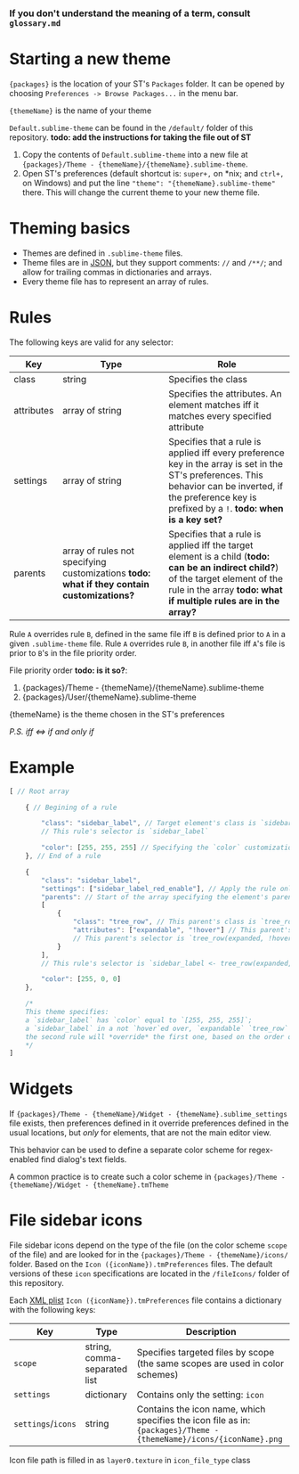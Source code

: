 ### If you don't understand the meaning of a term, consult `glossary.md`

# Starting a new theme

`{packages}` is the location of your ST's `Packages` folder. It can be opened by choosing `Preferences -> Browse Packages...` in the menu bar.

`{themeName}` is the name of your theme

`Default.sublime-theme` can be found in the `/default/` folder of this repository. **todo: add the instructions for taking the file out of ST**

1. Copy the contents of `Default.sublime-theme` into a new file at `{packages}/Theme - {themeName}/{themeName}.sublime-theme`.
1. Open ST's preferences (default shortcut is: `super+,` on *nix; and `ctrl+,` on Windows) and put the line `"theme": "{themeName}.sublime-theme"` there. This will change the current theme to your new theme file.

# Theming basics

* Themes are defined in `.sublime-theme` files.
* Theme files are in [JSON](http://www.json.org/), but they support comments: `//` and `/**/`; and allow for trailing commas in dictionaries and arrays.
* Every theme file has to represent an array of rules.

# Rules

The following keys are valid for any selector:

Key | Type | Role
--- | ---- | ----
class | string | Specifies the class
attributes | array of string | Specifies the attributes. An element matches iff it matches every specified attribute
settings | array of string | Specifies that a rule is applied iff every preference key in the array is set in the ST's preferences. This behavior can be inverted, if the preference key is prefixed by a `!`. **todo: when is a key set?**
parents | array of rules not specifying customizations **todo: what if they contain customizations?** | Specifies that a rule is applied iff the target element is a child (**todo: can be an indirect child?**) of the target element of the rule in the array **todo: what if multiple rules are in the array?**

Rule `A` overrides rule `B`, defined in the same file iff `B` is defined prior to `A` in a given `.sublime-theme` file.
Rule `A` overrides rule `B`, in another file iff `A`'s file is prior to `B`'s in the file priority order.

File priority order **todo: is it so?**:

1. {packages}/Theme - {themeName}/{themeName}.sublime-theme
1. {packages}/User/{themeName}.sublime-theme

{themeName} is the theme chosen in the ST's preferences

*P.S. iff <=> if and only if*

# Example

```js
[ // Root array

	{ // Begining of a rule

		"class": "sidebar_label", // Target element's class is `sidebar_label`
		// This rule's selector is `sidebar_label`

		"color": [255, 255, 255] // Specifying the `color` customization to the value of `[255, 255, 255]`
	}, // End of a rule

	{
		"class": "sidebar_label",
		"settings": ["sidebar_label_red_enable"], // Apply the rule only when `sidebar_label_red_enable` property is set
		"parents": // Start of the array specifying the element's parents
		[
			{
				"class": "tree_row", // This parent's class is `tree_row`
				"attributes": ["expandable", "!hover"] // This parent's attributes are `expanded` *and* not `!hover`
				// This parent's selector is `tree_row(expanded, !hover)`
			}
		],
		// This rule's selector is `sidebar_label <- tree_row(expanded, !hover)`

		"color": [255, 0, 0]
	},

	/*
	This theme specifies:
	a `sidebar_label` has `color` equal to `[255, 255, 255]`;
	a `sidebar_label` in a not `hover`ed over, `expandable` `tree_row` has `color` equal to `[255, 0, 0]` iff `sidebar_label_red_enable` property is set;
	the second rule will *override* the first one, based on the order of the definition
	*/
]
```

# Widgets

If `{packages}/Theme - {themeName}/Widget - {themeName}.sublime_settings` file exists, then preferences defined in it override preferences defined in the usual locations, but *only* for elements, that are not the main editor view.

This behavior can be used to define a separate color scheme for regex-enabled find dialog's text fields.

A common practice is to create such a color scheme in `{packages}/Theme - {themeName}/Widget - {themeName}.tmTheme`

# File sidebar icons

File sidebar icons depend on the type of the file (on the color scheme `scope` of the file) and are looked for in the `{packages}/Theme - {themeName}/icons/` folder. Based on the `Icon ({iconName}).tmPreferences` files. The default versions of these `icon` specifications are located in the `/fileIcons/` folder of this repository.

Each [XML plist](http://www.apple.com/DTDs/PropertyList-1.0.dtd) `Icon ({iconName}).tmPreferences` file contains a dictionary with the following keys:

Key | Type | Description
--- | ---- | ---------
`scope` | string, comma-separated list | Specifies targeted files by scope (the same scopes are used in color schemes)
`settings` | dictionary | Contains only the setting: `icon`
`settings`/`icons` | string | Contains the icon name, which specifies the icon file as in: `{packages}/Theme - {themeName}/icons/{iconName}.png`

Icon file path is filled in as `layer0.texture` in `icon_file_type` class
